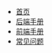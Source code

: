 * [首页](/README.md)
* [后端手册](/docs/java-handbook/specification.md)
* [前端手册](/docs/web-handbook/specification.md)
* [常见问题](/docs/question/README.md)